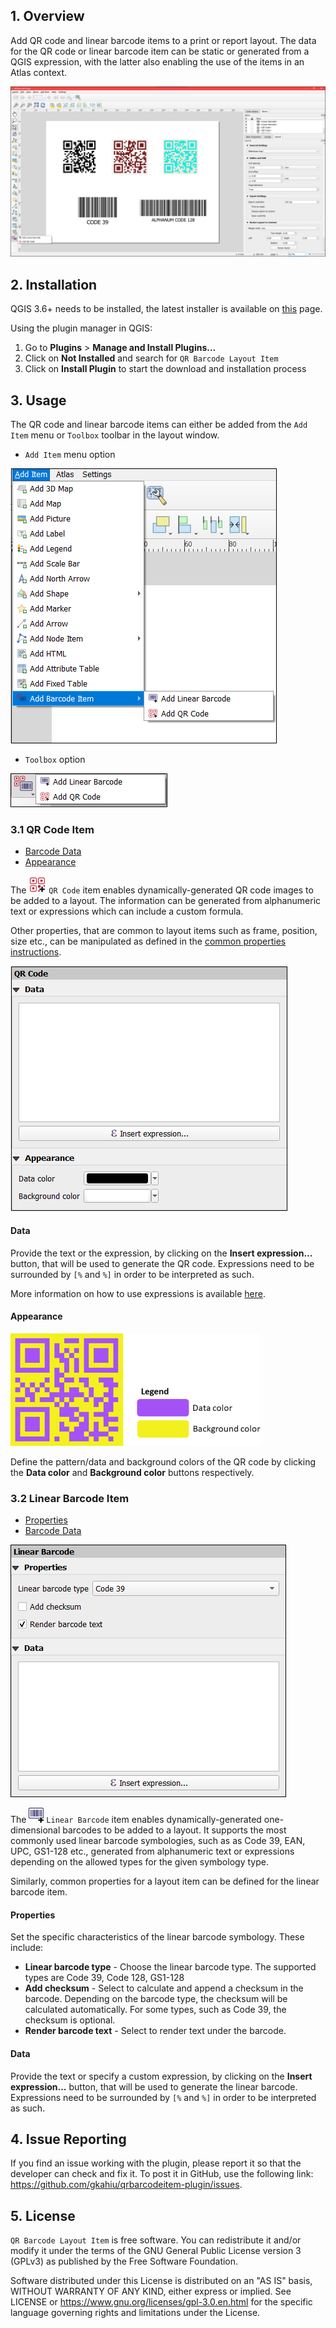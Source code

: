 ## 1. Overview
Add QR code and linear barcode items to a print or report layout. 
The data for the QR code or linear barcode item can be static or generated from a QGIS expression, with the 
latter also enabling the use of the items in an Atlas context.

![layout_window](images/layout_window.png "Layout Window")

## 2. Installation
QGIS 3.6+ needs to be installed, the latest installer is available 
on [this](https://qgis.org/en/site/forusers/download.html) page.

Using the plugin manager in QGIS:
1. Go to **Plugins** > **Manage and Install Plugins...**
2. Click on **Not Installed** and search for `QR Barcode Layout Item`
3. Click on **Install Plugin** to start the download and installation process

## <a name="pg_usage"></a>3. Usage
The QR code and linear barcode items can either be added from the `Add Item` menu or `Toolbox` toolbar in the layout window.
* `Add Item` menu option
  
![menu_add_item](images/menu_add_item.png "Menu Add Item")
  
* `Toolbox` option
  
![toolbox_add_item](images/toolbox_add_items.png "Toolbox Add Item")


### 3.1 QR Code Item
* [Barcode Data](#qr_code_data)
* [Appearance](#qr_appearance)

The ![qr_code](images/qrcode_plus.png "QR code") `QR Code` item enables dynamically-generated QR code images to be added to a layout. The information can be 
generated from alphanumeric text or expressions which can include a custom formula.

Other properties, that are common to layout items such as frame, position, size etc., can be manipulated as defined in the 
[common properties instructions](https://docs.qgis.org/3.10/en/docs/user_manual/print_composer/composer_items/composer_items_options.html#items-common-properties).

![qr_code panel](images/qr_code_panel.png "QR code panel")


#### <a name="qr_code_data"></a>Data ####

Provide the text or the expression, by clicking on the **Insert expression...** button, that will be used to generate the QR code. Expressions 
need to be surrounded by `[%` and `%]` in order to be interpreted as such. 

More information on 
how to use expressions is available [here](https://docs.qgis.org/3.10/en/docs/user_manual/working_with_vector/expression.html#the-expression-string-builder).


#### <a name="qr_appearance"></a>Appearance ####

![qr_color_code](images/qr_color_code_legend.png "QR color code")

Define the pattern/data and background colors of the QR code by clicking the **Data color** and 
**Background color** buttons respectively.

### 3.2 Linear Barcode Item
* [Properties](#linear_barcode_props)
* [Barcode Data](#linear_barcode_data)

![linear_barcode panel](images/linear_barcode_panel.png "Linear barcode panel")

The ![linear_barcode](images/barcode_plus.png "Linear Barcode") `Linear Barcode` item enables dynamically-generated one-dimensional barcodes to be added to a layout. 
It supports the most commonly used linear barcode symbologies, such as as Code 39, EAN, UPC, GS1-128 etc., generated from alphanumeric text or expressions depending 
on the allowed types for the given symbology type.

Similarly, common properties for a layout item can be defined for the linear barcode item.

#### <a name="linear_barcode_props"></a>Properties ####

Set the specific characteristics of the linear barcode symbology. These include:
* **Linear barcode type** - Choose the linear barcode type. The supported types are Code 39, Code 128, GS1-128
* **Add checksum** - Select to calculate and append a checksum in the barcode. Depending on the barcode type, the checksum will be calculated automatically. For some types, 
such as Code 39, the checksum is optional.
* **Render barcode text** - Select to render text under the barcode.

#### <a name="linear_barcode_data"></a>Data ####

Provide the text or specify a custom expression, by clicking on the **Insert expression...** button, that will be used to generate the linear barcode. Expressions 
need to be surrounded by `[%` and `%]` in order to be interpreted as such. 

## 4. Issue Reporting
If you find an issue working with the plugin, please report it so that the developer can check and 
fix it. To post it in GitHub, use the following 
link: https://github.com/gkahiu/qrbarcodeitem-plugin/issues.

## 5. License
`QR Barcode Layout Item` is free software. You can redistribute it and/or modify it under the terms of the GNU General 
Public License version 3 (GPLv3) as published by the Free Software Foundation. 

Software distributed under this 
License is distributed on an "AS IS" basis, WITHOUT WARRANTY OF ANY KIND, either express or implied. See LICENSE 
or https://www.gnu.org/licenses/gpl-3.0.en.html for the specific language governing rights and limitations under the License.

